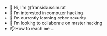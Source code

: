 - 👋 Hi, I’m @fransiskussinurat
- 👀 I’m interested in computer hacking
- 🌱 I’m currently learning cyber security 
- 💞️ I’m looking to collaborate on master hacking
- 📫 How to reach me ...

<!---
fransiskussinurat/fransiskussinurat is a ✨ special ✨ repository because its `README.md` (this file) appears on your GitHub profile.
You can click the Preview link to take a look at your changes.
--->
